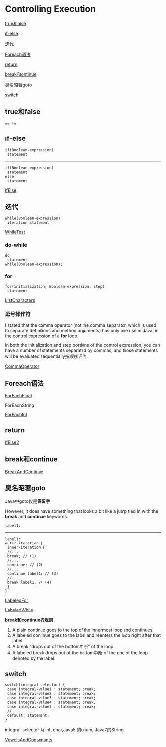 # Controlling Execution #

[true和alse](#true和alse)

[if-else](#if-else)

[迭代](#迭代)

[Foreach语法](#foreach语法)

[return](#return)

[break和ontinue](#break和ontinue)

[臭名昭著goto](#臭名昭著goto)

[switch](#switch)

## true和false ##

	== !=

## if-else ##

	if(Boolean-expression)
	 statement

---

	if(Boolean-expression)
	 statement
	else
	 statement 

[IfElse](IfElse.java)

## 迭代 ##

	while(Boolean-expression)
	 iteration statement

[WhileTest](WhileTest.java)

### do-while ###

	do
	 statement
	while(Boolean-expression); 

### for ###

	for(initialization; Boolean-expression; step)
	 statement 

[ListCharacters](ListCharacters.java)

### 逗号操作符 ###

I stated that the comma operator (not the comma separator, which is used to separate definitions and method arguments) has only one use in Java: in the control expression of a **for** loop.

In both the initialization and step portions of the control expression, you can have a number of statements separated by commas, and those statements will be evaluated sequentially按顺序评估. 

[CommaOperator](CommaOperator.java)

## Foreach语法 ##

[ForEachFloat](ForEachFloat.java)

[ForEachString](ForEachString.java)

[ForEachInt](ForEachInt.java)

## return ##

[IfElse2](IfElse2.java)

## break和continue ##

[BreakAndContinue](BreakAndContinue.java)

## 臭名昭著goto ##

Java中goto仅是**保留字**

However, it does have something that looks a bit like a jump tied in with the **break** and **continue** keywords. 

	label1:

---

	label1:
	outer-iteration {
	 inner-iteration {
	 //...
	 break; // (1)
	 //...
	 continue; // (2)
	 //...
	 continue label1; // (3)
	 //...
	 break label1; // (4)
	 }
	}

[LabeledFor](LabeledFor.java)

[LabeledWhile](LabeledWhile.java)

**break和continue的规则**

1. A plain continue goes to the top of the innermost loop and continues.
2. A labeled continue goes to the label and reenters the loop right after that label.
3. A break “drops out of the bottom中断” of the loop.
4. A labeled break drops out of the bottom中断 of the end of the loop denoted by the label. 

## switch ##

	switch(integral-selector) {
	 case integral-value1 : statement; break;
	 case integral-value2 : statement; break;
	 case integral-value3 : statement; break;
	 case integral-value4 : statement; break;
	 case integral-value5 : statement; break;
	 // ...
	 default: statement;
	} 

integral-selector 为 int, char,Java5 的enum, Java7的String

[VowelsAndConsonants](VowelsAndConsonants.java)

